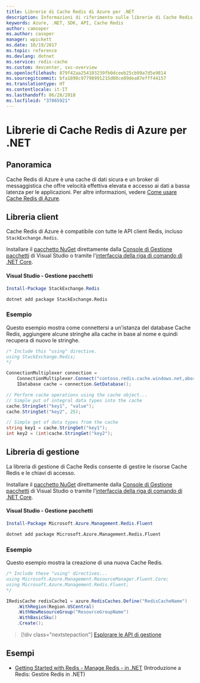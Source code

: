 ```yaml
---
title: Librerie di Cache Redis di Azure per .NET
description: Informazioni di riferimento sulle librerie di Cache Redis di Azure per .NET
keywords: Azure, .NET, SDK, API, Cache Redis
author: camsoper
ms.author: casoper
manager: wpickett
ms.date: 10/19/2017
ms.topic: reference
ms.devlang: dotnet
ms.service: redis-cache
ms.custom: devcenter, svc-overview
ms.openlocfilehash: 879f42aa254103239fb0dceeb25cb99a7d5e9814
ms.sourcegitcommit: bfa1898c97798991215d08ce89dea87efff44157
ms.translationtype: HT
ms.contentlocale: it-IT
ms.lasthandoff: 06/28/2018
ms.locfileid: "37065921"
---
```

# <a name="azure-redis-cache-libraries-for-net"></a>Librerie di Cache Redis di Azure per .NET

## <a name="overview"></a>Panoramica

Cache Redis di Azure è una cache di dati sicura e un broker di messaggistica che offre velocità effettiva elevata e accesso ai dati a bassa latenza per le applicazioni.  Per altre informazioni, vedere [Come usare Cache Redis di Azure](https://docs.microsoft.com/azure/redis-cache/cache-dotnet-how-to-use-azure-redis-cache).

## <a name="client-library"></a>Libreria client

Cache Redis di Azure è compatibile con tutte le API client Redis, incluso `StackExchange.Redis`.

Installare il [pacchetto NuGet](https://www.nuget.org/packages/StackExchange.Redis) direttamente dalla [Console di Gestione pacchetti][PackageManager] di Visual Studio o tramite l'[interfaccia della riga di comando di .NET Core][DotNetCLI].

#### <a name="visual-studio-package-manager"></a>Visual Studio - Gestione pacchetti

```powershell
Install-Package StackExchange.Redis
```

```bash
dotnet add package StackExchange.Redis
```

### <a name="example"></a>Esempio

Questo esempio mostra come connettersi a un'istanza del database Cache Redis, aggiungere alcune stringhe alla cache in base al nome e quindi recupera di nuovo le stringhe.

```csharp
/* Include this "using" directive.
using StackExchange.Redis;
*/

ConnectionMultiplexer connection = 
    ConnectionMultiplexer.Connect("contoso.redis.cache.windows.net,abortConnect=false,ssl=true,password=...");
    IDatabase cache = connection.GetDatabase();

// Perform cache operations using the cache object...
// Simple put of integral data types into the cache
cache.StringSet("key1", "value");
cache.StringSet("key2", 25);

// Simple get of data types from the cache
string key1 = cache.StringGet("key1");
int key2 = (int)cache.StringGet("key2");
```

## <a name="management-library"></a>Libreria di gestione

La libreria di gestione di Cache Redis consente di gestire le risorse Cache Redis e le chiavi di accesso.

Installare il [pacchetto NuGet](https://www.nuget.org/packages/Microsoft.Azure.Management.Redis.Fluent) direttamente dalla [Console di Gestione pacchetti][PackageManager] di Visual Studio o tramite l'[interfaccia della riga di comando di .NET Core][DotNetCLI].

#### <a name="visual-studio-package-manager"></a>Visual Studio - Gestione pacchetti

```powershell
Install-Package Microsoft.Azure.Management.Redis.Fluent
```

```bash
dotnet add package Microsoft.Azure.Management.Redis.Fluent
```

### <a name="example"></a>Esempio

Questo esempio mostra la creazione di una nuova Cache Redis.

```csharp
/* Include these "using" directives...
using Microsoft.Azure.Management.ResourceManager.Fluent.Core;
using Microsoft.Azure.Management.Redis.Fluent;
*/

IRedisCache redisCache1 = azure.RedisCaches.Define("RedisCacheName")
    .WithRegion(Region.USCentral)
    .WithNewResourceGroup("ResourceGroupName")
    .WithBasicSku()
    .Create();
```

> [!div class="nextstepaction"]
> [Esplorare le API di gestione](/dotnet/api/overview/azure/rediscache/management)


## <a name="samples"></a>Esempi

* [Getting Started with Redis - Manage Redis - in .NET](https://github.com/Azure-Samples/redis-cache-dotnet-manage-cache) (Introduzione a Redis: Gestire Redis in .NET)

[PackageManager]: https://docs.microsoft.com/nuget/tools/package-manager-console
[DotNetCLI]: https://docs.microsoft.com/dotnet/core/tools/dotnet-add-package
